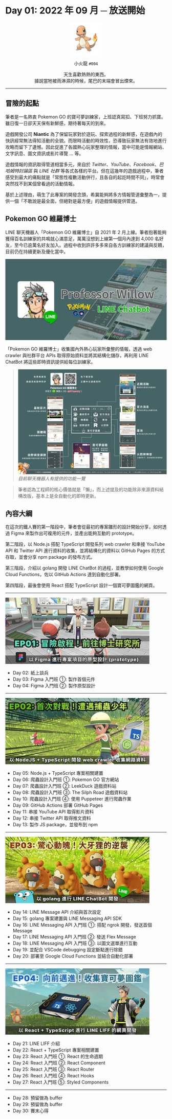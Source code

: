 # Day 01: 2022 年 09 月 ─ 放送開始

<p align="center">
    <img src="./cover.png" width="100" />
</p>

<p align="center">
    小火龍 <code>#004</code>
</p>

<p align="center">
    天生喜歡熱熱的東西。<br>據說當牠被雨淋濕的時候，尾巴的末端會冒出煙來。
</p>

---

## 冒險的起點

筆者是一名熱衷 Pokemon GO 的寶可夢訓練家，上班認真寫扣、下班努力抓寶。雖日復一日卻天天保有新鮮感，期待著每天的到來。

遊戲開發公司 **Niantic** 為了保留玩家對於遊玩、探索過程的新鮮感，在遊戲內的快訊經常無法得知活動的全貌。而限時活動的時效性，恐導致玩家無法有效地進行攻略而留下了遺憾。因此促進了各國熱心玩家整理的情報，當中可能是情報網站、文字訊息、圖文資訊或影片導覽 ... 等。

遊戲情報的資訊取得管道相當多元，來自於 *Twitter*、*YouTube*、*Facebook*、*巴哈姆特討論區* 與 *LINE 社群* 等各式各樣的平台。但在這幾年的遊戲過程中，筆者感受到最大的痛點就是「常態性複數活動併行，且各自的起訖時間不同」，時常會突然找不到某個曾看過的活動情報。

基於上述理由，萌生了此專案的開發念頭，希冀能夠將多方情報管道彙整為一，提供一個「不敢說是最全面，但絕對是最方便」的遊戲情報提供管道。

## Pokemon GO 維羅博士

LINE 聊天機器人「Pokemon GO 維羅博士」自 2021 年 2 月上線。筆者抱著能夠獲得百名訓練家的共鳴就心滿意足，萬萬沒想到上線第一個月內達到 4,000 名好友，至今已逾萬名好友加入。過程中收到許許多多來自各方訓練家的建議與反饋，目前仍在持續更新及優化當中。

![](./banner.png)

「Pokemon GO 維羅博士」收集國內外熱心玩家所彙整的情報，透過 web crawler 與社群平台 APIs 取得原始資料並將其結構化儲存，再利用 LINE ChatBot 將這些即時資訊提供給每位訓練家。

> ![](./features.png)
> *目前聊天機器人有提供的功能一覽*

> 筆者認為工程師的核心價值就是「懶」，而上述提及的功能除非來源資料結構改版，基本上是全自動化的即時更新。

## 內容大綱

在這次的鐵人賽的第一階段中，筆者會從最初的專案雛形的設計開始分享，如何透過 Figma 來製作出可複用的元件，並產出能夠互動的 prototype。

第二階段，以 Node.js 搭配 TypeScript 開發系列 web crawler 和串接 YouTube API 和 Twitter API 進行資料的收集，並將結構化的資料以 GitHub Pages 的方式存取，並會分享 npm package 的發布方式。

第三階段，介紹以 golang 開發 LINE ChatBot 的過程，並教學如何使用 Google Cloud Functions，佐以 GitHub Actions 達到自動化部署。

第四階段，最後會使用 React 搭配 TypeScript 設計一個寶可夢圖鑑的網頁。

---

![以 Figma 進行專案項目的原型設計 (prototype)](./ep01.png)

* Day 02: 紙上談兵
* Day 03: Figma 入門班 ①: 製作首個元件
* Day 04: Figma 入門班 ②: 製作原型設計

---

![以 Node.js + TypeScript 開發網路爬蟲 (web crawler) 收集網路資料](./ep02.png)

* Day 05: Node.js + TypeScript 專案相關建置
* Day 06: 爬蟲設計入門班 ①: Pokemon GO 官方網站
* Day 07: 爬蟲設計入門班 ②: LeekDuck 遊戲資料站
* Day 08: 爬蟲設計入門班 ③: The Silph Road 遊戲資料站
* Day 10: 爬蟲設計入門班 ④: 使用 Puppeteer 進行爬蟲作業
* Day 09: GitHub Actions 部署 GitHub Pages
* Day 11: 串接 YouTube API 取得影片資料
* Day 12: 串接 Twitter API 取得推文資料
* Day 13: 製作 JS package，並發布到 npm

---

![以 golang 進行 LINE ChatBot 開發](./ep03.png)

* Day 14: LINE Message API 介紹與首次設定
* Day 15: golang 專案建置與 LINE Messaging API SDK
* Day 16: LINE Messaging API 入門班 ①: 搭配 ngrok 開發，發送首個 Message
* Day 17: LINE Messaging API 入門班 ②: 發送 Flex Message
* Day 18: LINE Messaging API 入門班 ③: 以圖文選單進行互動
* Day 19: 並配合 VSCode debugging 設定斷點進行除錯
* Day 20: 部署至 Google Cloud Functions 並結合自動化部署

---

![以 React + TypeScript 進行 LINE LIFF 的網頁開發](./ep04.png)

* Day 21: LINE LIFF 介紹
* Day 22: React + TypeScript 專案相關建置
* Day 23: React 入門班 ①: React 的生命週期
* Day 24: React 入門班 ②: React Component
* Day 25: React 入門班 ③: React Router
* Day 26: React 入門班 ④: React Hooks
* Day 27: React 入門班 ⑤: Styled Components

---

* Day 28: 預留做為 buffer
* Day 29: 預留做為 buffer
* Day 30: 賽末心得
